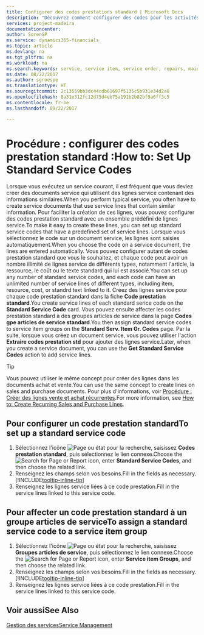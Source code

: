 ```yaml
---
title: Configurer des codes prestations standard | Microsoft Docs
description: "Découvrez comment configurer des codes pour les activités de service que vous effectuez souvent."
services: project-madeira
documentationcenter: 
author: SorenGP
ms.service: dynamics365-financials
ms.topic: article
ms.devlang: na
ms.tgt_pltfrm: na
ms.workload: na
ms.search.keywords: service, service item, service order, repairs, maintenance
ms.date: 08/22/2017
ms.author: sgroespe
ms.translationtype: HT
ms.sourcegitcommit: 2c13559bb3dc44cdb61697f5135c5b931e34d2a8
ms.openlocfilehash: 8a31e312fc12d75d4eb75a191b2b82bf9a6ff3c5
ms.contentlocale: fr-be
ms.lasthandoff: 09/22/2017

---
```


# <a name="how-to-set-up-standard-service-codes"></a><span data-ttu-id="b9de8-103">Procédure : configurer des codes prestation standard :</span><span class="sxs-lookup"><span data-stu-id="b9de8-103">How to: Set Up Standard Service Codes</span></span>
<span data-ttu-id="b9de8-104">Lorsque vous exécutez un service courant, il est fréquent que vous deviez créer des documents service qui utilisent des lignes service contenant des informations similaires.</span><span class="sxs-lookup"><span data-stu-id="b9de8-104">When you perform typical service, you often have to create service documents that use service lines that contain similar information.</span></span> <span data-ttu-id="b9de8-105">Pour faciliter la création de ces lignes, vous pouvez configurer des codes prestation standard avec un ensemble prédéfini de lignes service.</span><span class="sxs-lookup"><span data-stu-id="b9de8-105">To make it easy to create these lines, you can set up standard service codes that have a predefined set of service lines.</span></span> <span data-ttu-id="b9de8-106">Lorsque vous sélectionnez le code sur un document service, les lignes sont saisies automatiquement.</span><span class="sxs-lookup"><span data-stu-id="b9de8-106">When you choose the code on a service document, the lines are entered automatically.</span></span> <span data-ttu-id="b9de8-107">Vous pouvez configurer autant de codes prestation standard que vous le souhaitez, et chaque code peut avoir un nombre illimité de lignes service de différents types, notamment l'article, la ressource, le coût ou le texte standard qui lui est associé.</span><span class="sxs-lookup"><span data-stu-id="b9de8-107">You can set up any number of standard service codes, and each code can have an unlimited number of service lines of different types, including item, resource, cost, or standrd text linked to it.</span></span> <span data-ttu-id="b9de8-108">Créez des lignes service pour chaque code prestation standard dans la fiche **Code prestation standard**.</span><span class="sxs-lookup"><span data-stu-id="b9de8-108">You create service lines of each standard serice code on the **Standard Service Code** card.</span></span> <span data-ttu-id="b9de8-109">Vous pouvez ensuite affecter les codes prestation standard à des groupes articles de service dans la page **Codes gpe articles de service standard**.</span><span class="sxs-lookup"><span data-stu-id="b9de8-109">You then assign standard service codes to service item groups on the **Standard Serv. Item Gr. Codes** page.</span></span> <span data-ttu-id="b9de8-110">Par la suite, lorsque vous créez un document service, vous pouvez utiliser l'action **Extraire codes prestation std** pour ajouter des lignes service.</span><span class="sxs-lookup"><span data-stu-id="b9de8-110">Later, when you create a service document, you can use the **Get Standard Service Codes** action to add service lines.</span></span>  
  
> [!Tip]
>  <span data-ttu-id="b9de8-111">Vous pouvez utiliser le même concept pour créer des lignes dans les documents achat et vente.</span><span class="sxs-lookup"><span data-stu-id="b9de8-111">You can use the same concept to create lines on sales and purchase documents.</span></span> <span data-ttu-id="b9de8-112">Pour plus d'informations, voir [Procédure : Créer des lignes vente et achat récurrentes](sales-how-work-standard-lines.md).</span><span class="sxs-lookup"><span data-stu-id="b9de8-112">For more information, see [How to: Create Recurring Sales and Purchase Lines](sales-how-work-standard-lines.md).</span></span>    
  
## <a name="to-set-up-a-standard-service-code"></a><span data-ttu-id="b9de8-113">Pour configurer un code prestation standard</span><span class="sxs-lookup"><span data-stu-id="b9de8-113">To set up a standard service code</span></span>    
1. <span data-ttu-id="b9de8-114">Sélectionnez l'icône ![Page ou état pour la recherche](media/ui-search/search_small.png "Page ou état pour la recherche"), saisissez **Codes prestation standard**, puis sélectionnez le lien connexe.</span><span class="sxs-lookup"><span data-stu-id="b9de8-114">Choose the ![Search for Page or Report](media/ui-search/search_small.png "Search for Page or Report icon") icon, enter **Standard Service Codes**, and then choose the related link.</span></span>  
2. <span data-ttu-id="b9de8-115">Renseignez les champs selon vos besoins.</span><span class="sxs-lookup"><span data-stu-id="b9de8-115">Fill in the fields as necessary.</span></span> [!INCLUDE[tooltip-inline-tip](includes/tooltip-inline-tip_md.md)]  
4. <span data-ttu-id="b9de8-116">Renseignez les lignes service liées à ce code prestation.</span><span class="sxs-lookup"><span data-stu-id="b9de8-116">Fill in the service lines linked to this service code.</span></span>  

## <a name="to-assign-a-standard-service-code-to-a-service-item-group"></a><span data-ttu-id="b9de8-117">Pour affecter un code prestation standard à un groupe articles de service</span><span class="sxs-lookup"><span data-stu-id="b9de8-117">To assign a standard service code to a service item group</span></span>
1. <span data-ttu-id="b9de8-118">Sélectionnez l'icône ![Page ou état pour la recherche](media/ui-search/search_small.png "Page ou état pour la recherche"), saisissez **Groupes articles de service**, puis sélectionnez le lien connexe.</span><span class="sxs-lookup"><span data-stu-id="b9de8-118">Choose the ![Search for Page or Report](media/ui-search/search_small.png "Search for Page or Report icon") icon, enter **Service item Groups**, and then choose the related link.</span></span>  
2. <span data-ttu-id="b9de8-119">Renseignez les champs selon vos besoins.</span><span class="sxs-lookup"><span data-stu-id="b9de8-119">Fill in the fields as necessary.</span></span> [!INCLUDE[tooltip-inline-tip](includes/tooltip-inline-tip_md.md)]
3. <span data-ttu-id="b9de8-120">Renseignez les lignes service liées à ce code prestation.</span><span class="sxs-lookup"><span data-stu-id="b9de8-120">Fill in the service lines linked to this service code.</span></span>  

## <a name="see-also"></a><span data-ttu-id="b9de8-121">Voir aussi</span><span class="sxs-lookup"><span data-stu-id="b9de8-121">See Also</span></span>
[<span data-ttu-id="b9de8-122">Gestion des services</span><span class="sxs-lookup"><span data-stu-id="b9de8-122">Service Management</span></span>](service-service.md)
